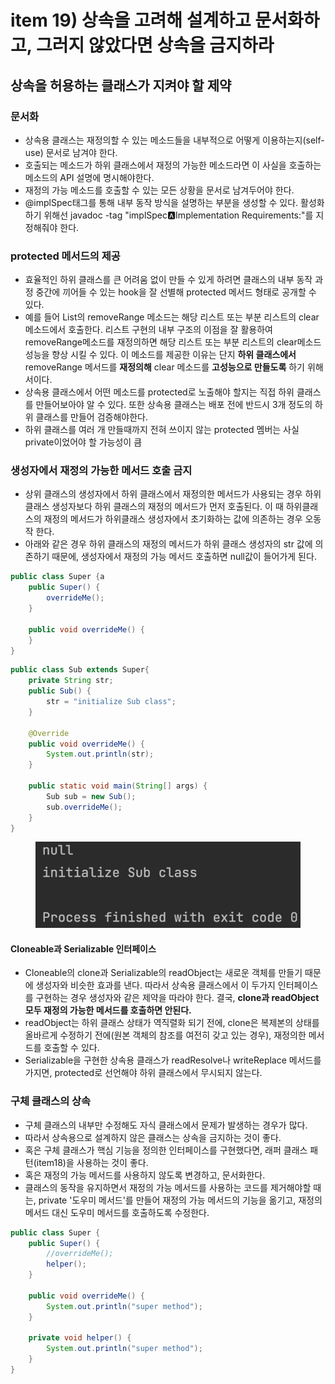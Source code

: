 # item 19) 상속을 고려해 설계하고 문서화하고, 그러지 않았다면 상속을 금지하라

## 상속을 허용하는 클래스가 지켜야 할 제약

### **문서화**

* 상속용 클래스는 재정의할 수 있는 메소드들을 내부적으로 어떻게 이용하는지(self-use) 문서로 남겨야 한다.
* 호출되는 메소드가 하위 클래스에서 재정의 가능한 메소드라면 이 사실을 호출하는 메소드의 API 설명에 명시해야한다.
* 재정의 가능 메소드를 호출할 수 있는 모든 상황을 문서로 남겨두어야 한다.
* @implSpec태그를 통해 내부 동작 방식을 설명하는 부분을 생성할 수 있다. 활성화 하기 위해선 javadoc -tag "implSpec:a:Implementation Requirements:"를 지정해줘야 한다.

### **protected 메서드의 제공**

* 효율적인 하위 클래스를 큰 어려움 없이 만들 수 있게 하려면 클래스의 내부 동작 과정 중간에 끼어들 수 있는 hook을 잘 선별해 protected 메서드 형태로 공개할 수 있다.
* 예를 들어 List의 removeRange 메소드는 해당 리스트 또는 부분 리스트의 clear 메소드에서 호출한다. 리스트 구현의 내부 구조의 이점을 잘 활용하여 removeRange메소드를 재정의하면 해당 리스트 또는 부분 리스트의 clear메소드 성능을 향상 시킬 수 있다. 이 메소드를 제공한 이유는 단지 **하위 클래스에서** removeRange 메서드를 **재정의해** clear 메소드를 **고성능으로 만들도록** 하기 위해서이다.
* 상속용 클래스에서 어떤 메소드를 protected로 노출해야 할지는 직접 하위 클래스를 만들어보아야 알 수 있다. 또한 상속용 클래스는 배포 전에 반드시 3개 정도의 하위 클래스를 만들어 검증해야한다.
* 하위 클래스를 여러 개 만들때까지 전혀 쓰이지 않는 protected 멤버는 사실 private이었어야 할 가능성이 큼

### **생성자에서 재정의 가능한 메서드 호출 금지**

* 상위 클래스의 생성자에서 하위 클래스에서 재정의한 메서드가 사용되는 경우 하위 클래스 생성자보다 하위 클래스의 재정의 메서드가 먼저 호출된다. 이 때 하위클래스의 재정의 메서드가 하위클래스 생성자에서 초기화하는 값에 의존하는 경우 오동작 한다.
* 아래와 같은 경우 하위 클래스의 재정의 메서드가 하위 클래스 생성자의 str 값에 의존하기 때문에, 생성자에서 재정의 가능 메서드 호출하면 null값이 들어가게 된다.

```java
public class Super {a
    public Super() {
        overrideMe();
    }

    public void overrideMe() {
    }
}
```

```java
public class Sub extends Super{
    private String str;
    public Sub() {
        str = "initialize Sub class";
    }

    @Override
    public void overrideMe() {
        System.out.println(str);
    }

    public static void main(String[] args) {
        Sub sub = new Sub();
        sub.overrideMe();
    }
}
```

<figure><img src="../../../.gitbook/assets/image (4) (1) (1).png" alt=""><figcaption></figcaption></figure>

#### **Cloneable과 Serializable 인터페이스**

* Cloneable의 clone과 Serializable의 readObject는 새로운 객체를 만들기 때문에 생성자와 비슷한 효과를 낸다. 따라서 상속용 클래스에서 이 두가지 인터페이스를 구현하는 경우 생성자와 같은 제약을 따라야 한다. 결국, **clone과 readObject 모두 재정의 가능한 메서드를 호출하면 안된다.**
* readObject는 하위 클래스 상태가 역직렬화 되기 전에, clone은 복제본의 상태를 올바르게 수정하기 전에(원본 객체의 참조를 여전히 갖고 있는 경우), 재정의한 메서드를 호출할 수 있다.
* Serializable을 구현한 상속용 클래스가 readResolve나 writeReplace 메서드를 가지면, protected로 선언해야 하위 클래스에서 무시되지 않는다.

### **구체 클래스의 상속**

* 구체 클래스의 내부만 수정해도 자식 클래스에서 문제가 발생하는 경우가 많다.
* 따라서 상속용으로 설계하지 않은 클래스는 상속을 금지하는 것이 좋다.
* 혹은 구체 클래스가 핵심 기능을 정의한 인터페이스를 구현했다면, 래퍼 클래스 패턴(item18)을 사용하는 것이 좋다.
* 혹은 재정의 가능 메서드를 사용하지 않도록 변경하고, 문서화한다.
* 클래스의 동작을 유지하면서 재정의 가능 메서드를 사용하는 코드를 제거해야할 때는, private '도우미 메서드'를 만들어 재정의 가능 메서드의 기능을 옮기고, 재정의 메서드 대신 도우미 메서드를 호출하도록 수정한다.

```java
public class Super {
    public Super() {
        //overrideMe();
        helper();
    }

    public void overrideMe() {
    	System.out.println("super method");
    }

    private void helper() {
    	System.out.println("super method");
    }
}
```

